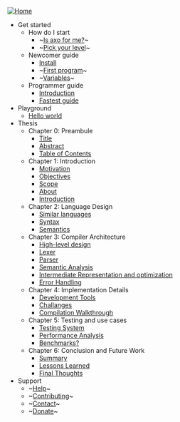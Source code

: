 <link rel="stylesheet" href="//cdn.jsdelivr.net/npm/docsify-sidebar-collapse/dist/sidebar.min.css" />


[![Home](https://axolang.com/images/axo_think.png)]()
  - Get started
    - How do I start
      - ~[Is axo for me?](how_to_start/is_axo_for_me)~
      - ~[Pick your level](how_to_start/pick_level)~
    - Newcomer guide
      - [Install](start/1_install)
      - ~[First program](start/2_hello_world)~
      - ~[Variables](start/3_variables)~
    - Programmer guide
      - [Introduction](quickstart/intro)
      - [Fastest guide](quickstart/info)
- Playground
  - [Hello world](https://axolang.com/playground/editor.html)
- Thesis
  - Chapter 0: Preambule
    - [Title](thesis/0/title)
    - [Abstract](thesis/0/abstract)
    - [Table of Contents](thesis/0/table_of_contents)
  - Chapter 1: Introduction
    - [Motivation](thesis/1/motivation)
    - [Objectives](thesis/1/objectives)
    - [Scope](thesis/1/scope)
    - [About](thesis/1/about)
    - [Introduction](thesis/1/intro)
  - Chapter 2: Language Design
    - [Similar languages](thesis/2/similar_languages)
    - [Syntax](thesis/2/syntax)
    - [Semantics](thesis/2/semantics)
  - Chapter 3: Compiler Architecture
    - [High-level design](thesis/3/high-level_design)
    - [Lexer](thesis/3/lexer)
    - [Parser](thesis/3/parser)
    - [Semantic Analysis](thesis/3/semantic_analysis)
    - [Intermediate Representation and optimization](thesis/3/ir_and_optimizations)
    - [Error Handling](thesis/3/error_handling)
  - Chapter 4: Implementation Details
    - [Development Tools](thesis/4/dev_tools)
    - [Challanges](thesis/4/challanges)
    - [Compilation Walkthrough](thesis/4/compilation_walkthrough)
  - Chapter 5: Testing and use cases
    - [Testing System](thesis/5/testing_system)
    - [Performance Analysis](thesis/5/performance_analysis)
    - [Benchmarks?](thesis/5/benchmarks)
  - Chapter 6: Conclusion and Future Work
    - [Summary](thesis/6/summary)
    - [Lessons Learned](thesis/6/lessons_learned)
    - [Final Thoughts](thesis/6/final_thoughts)
- Support
  - ~[Help](support/help)~
  - ~[Contributing](support/contributing)~
  - ~[Contact](support/contact)~
  - ~[Donate](support/donate)~
